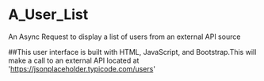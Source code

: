 # A_User_List
An Async Request to display a list of users from an external API source

##This user interface is built with HTML, JavaScript, and Bootstrap.This will make a call to an external API located at 'https://jsonplaceholder.typicode.com/users'

